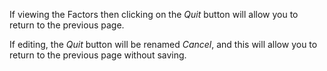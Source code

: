 If viewing the Factors then clicking on the _Quit_ button will allow you
to return to the previous page.

If editing, the _Quit_ button will be renamed _Cancel_, and this will allow
you to return to the previous page without saving.
